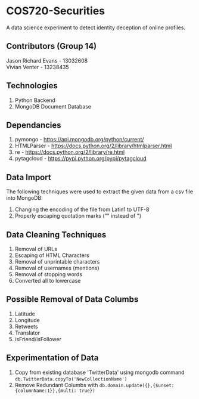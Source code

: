 # COS720-Securities
A data science experiment to detect identity deception of online profiles.

## Contributors (Group 14)
Jason Richard Evans - 13032608 <br/>
Vivian Venter - 13238435

## Technologies
1. Python Backend
2. MongoDB Document Database

## Dependancies
1. pymongo - https://api.mongodb.org/python/current/ 
2. HTMLParser - https://docs.python.org/2/library/htmlparser.html
3. re - https://docs.python.org/2/library/re.html
4. pytagcloud - https://pypi.python.org/pypi/pytagcloud

## Data Import
The following techniques were used to extract the given data from a csv file into MongoDB:<br/>
1. Changing the encoding of the file from Latin1 to UTF-8 <br/>
2. Properly escaping quotation marks ("" instead of \")

## Data Cleaning Techniques
1. Removal of URLs
2. Escaping of HTML Characters
3. Removal of unprintable characters
4. Removal of usernames (mentions)
5. Removal of stopping words
6. Converted all to lowercase

## Possible Removal of Data Columbs
1. Latitude
2. Longitude
3. Retweets
4. Translator
5. isFriend/isFollower

## Experimentation of Data
1. Copy from existing database 'TwitterData' using mongodb command <code>db.TwitterData.copyTo('NewCollectionName')</code>
2. Remove Redundant Columbs with <code>db.domain.update({},{$unset: {columnName:1}},{multi: true})</code>